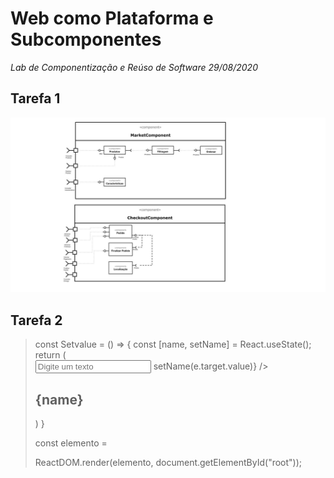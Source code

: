 # Web como Plataforma e Subcomponentes
*Lab de Componentização e Reúso de Software 29/08/2020*

## Tarefa 1

  ![Tarefa1](images/image1.jpg)

## Tarefa 2

><div id="root"></div>
>const Setvalue = () => {
>    const [name, setName] = React.useState();
>    return (<div><input type="text" placeHolder="Digite um texto" onChange={(e) => setName(e.target.value)} /> <br />
>        <h2>{name}</h2>
>    </div>)
>}
>
>const elemento = <Setvalue />
>
>ReactDOM.render(elemento,
>    document.getElementById("root"));
